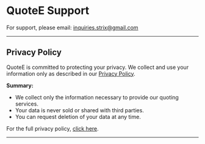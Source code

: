 # QuoteE Support

For support, please email: [inquiries.strix@gmail.com](mailto:inquiries.strix@gmail.com)

---

## Privacy Policy

QuoteE is committed to protecting your privacy. We collect and use your information only as described in our [Privacy Policy](link-to-full-privacy-policy).

**Summary:**
- We collect only the information necessary to provide our quoting services.
- Your data is never sold or shared with third parties.
- You can request deletion of your data at any time.

For the full privacy policy, [click here](link-to-full-privacy-policy).

---
